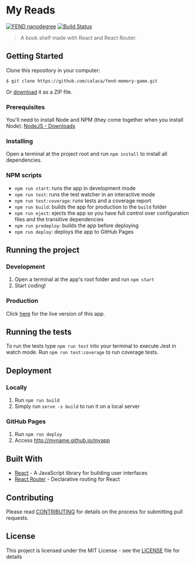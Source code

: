 # My Reads

[![FEND nanodegree](https://img.shields.io/badge/udacity-FEND-02b3e4.svg?style=flat)](https://udacity.com/course/front-end-web-developer-nanodegree--nd001/) [![Build Status](https://travis-ci.org/calaca/fend-my-reads.svg?branch=master)](https://travis-ci.org/calaca/fend-my-reads)

> A book shelf made with React and React Router.

## Getting Started

Clone this repository in your computer:

```
$ git clone https://github.com/calaca/fend-memory-game.git
```

Or [download](https://github.com/calaca/fend-my-reads/archive/master.zip) it as a ZIP file.

### Prerequisites

You'll need to install Node and NPM (they come together when you install Node): [NodeJS - Downloads](https://nodejs.org/en/download/current/)

### Installing

Open a terminal at the project root and run `npm install` to install all dependencies.

### NPM scripts

- `npm run start`: runs the app in development mode
- `npm run test`: runs the test watcher in an interactive mode
- `npm run test:coverage`: runs tests and a coverage report
- `npm run build`: builds the app for production to the `build` folder
- `npm run eject`: ejects the app so you have full control over configuration files and the transitive dependencies
- `npm run predeploy`: builds the app before deploying
- `npm run deploy`: deploys the app to GitHub Pages

## Running the project

### Development

1. Open a terminal at the app's root folder and run `npm start`
2. Start coding!

### Production

Click [here](https://calaca.github.io/fend-my-reads/) for the live version of this app.


## Running the tests

To run the tests type `npm run test` into your terminal to execute Jest in watch mode. Run `npm run test:coverage` to run coverage tests.

## Deployment

### Locally

1. Run `npm run build`
3. Simply run `serve -s build` to run it on a local server

### GitHub Pages

1. Run `npm run deploy`
2. Access http://myname.github.io/myapp

## Built With

* [React](https://reactjs.org/) - A JavaScript library for building user interfaces
* [React Router](https://github.com/ReactTraining/react-router) - Declarative routing for React

## Contributing

Please read [CONTRIBUTING](https://github.com/calaca/fend-my-reads/blob/master/CONTRIBUTING.md) for details on the process for submitting pull requests.

## License

This project is licensed under the MIT License - see the [LICENSE](https://github.com/calaca/fend-my-reads/blob/master/LICENSE) file for details
